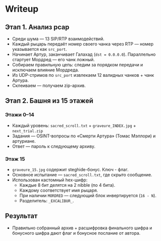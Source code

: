 # Writeup

## Этап 1. Анализ pcap

- Среди шума — 13 SIP/RTP взаимодействий.
- Каждый рыцарь передаёт номер своего чанка через RTP — номер указывается как `src_port`.
- Начинает Артур, заканчивает Галахад (`dst = 0.0.0.0`). Параллельно стартует Мордред — его чанк ложный.
- Собираем правильную цепь: следим за порядком передачи и исключаем влияние Мордреда.
- Из UDP-стримов по `src_port` извлекаем 12 валидных чанков + чанк Артура.
- Склеиваем — получаем zip-архив.

## Этап 2. Башня из 15 этажей

### Этажи 0–14

- Каждый уровень: `sacred_scroll.txt` + `graveure_INDEX.jpg` + `next_trial.zip`
- Задания — OSINT-вопросы по «Смерти Артура» (Томас Мэллори) и артуриане.
- Ответ — пароль к следующему архиву.

### Этаж 15

- `graveure_15.jpg` содержит steghide-бонус. Ключ - флаг.
- Основное испытание — `sacred_scroll.txt`, где скрыто сообщение.
- Использован кастомный hex-шифр:
  - Каждые 8 бит делятся на 2 nibble (по 4 бита).
  - Каждому соответствует имя рыцаря.
  - При наличии `MORDRED` — следующий блок инвертируется (`16 - N`).
  - Разделитель: `_EXCALIBUR_`.

## Результат

- Правильно собранный архив + расшифровка финального шифра и бонусного шифра дают флаг и бонусное послание от автора.
